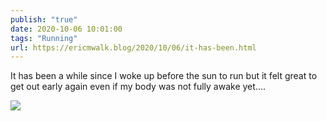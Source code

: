 ```yaml
---
publish: "true"
date: 2020-10-06 10:01:00
tags: "Running"
url: https://ericmwalk.blog/2020/10/06/it-has-been.html
---
```


It has been a while since I woke up before the sun to run but it felt great to get out early again even if my body was not fully awake yet....

![](https://ericmwalk.blog/uploads/2022/f36f5f8a25.jpg)